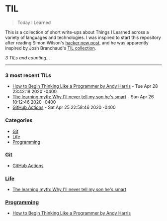 # TIL
> Today I Learned

This is a collection of short write-ups about Things I Learned across a 
variety of languages and technologies. I was inspired to start this
repository after reading Simon Wilson's [hacker new post][1], and he was
apparently inspired by Josh Branchaud's [TIL collection][2].


_3 TILs and counting..._

---

### 3 most recent TILs

- [How to Begin Thinking Like a Programmer by Andy Harris](Programming/How-to-Begin-Thinking-Like-a-Programmer.md) - Tue Apr 28 23:42:18 2020 -0400
- [The learning myth: Why I'll never tell my son he's smart](Life/The-learning-myth-Why-I'll-never-tell-my-son-he's-smart.md) - Sun Apr 26 10:12:46 2020 -0400
- [GitHub Actions](Git/GitHub-Actions.md) - Sat Apr 25 22:58:46 2020 -0400

### Categories

- [Git](#Git)
- [Life](#Life)
- [Programming](#Programming)

### [Git](#Git)
- [GitHub Actions](Git/GitHub-Actions.md)

### [Life](#Life)
- [The learning myth: Why I'll never tell my son he's smart](Life/The-learning-myth-Why-I'll-never-tell-my-son-he's-smart.md)

### [Programming](#Programming)
- [How to Begin Thinking Like a Programmer by Andy Harris](Programming/How-to-Begin-Thinking-Like-a-Programmer.md)

[1]: https://simonwillison.net/2020/Apr/20/self-rewriting-readme/
[2]: https://github.com/jbranchaud/til

